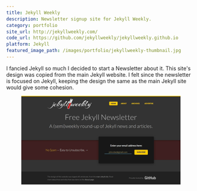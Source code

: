 ```yaml
---
title: Jekyll Weekly
description: Newsletter signup site for Jekyll Weekly.
category: portfolio
site_url: http://jekyllweekly.com/
code_url: https://github.com/jekyllweekly/jekyllweekly.github.io
platform: Jekyll
featured_image_path: /images/portfolio/jekyllweekly-thumbnail.jpg
---
```


I fancied Jekyll so much I decided to start a Newsletter about it. This site's design was copied from the main Jekyll website. I felt since the newsletter is focused on Jekyll, keeping the design the same as the main Jekyll site would give some cohesion.

<figure>
  <a href="/images/portfolio/jekyllweekly-home.jpg"><img src="/images/portfolio/jekyllweekly-home.jpg" alt="Homepage design for jekyllweekly.com"></a>
</figure>
